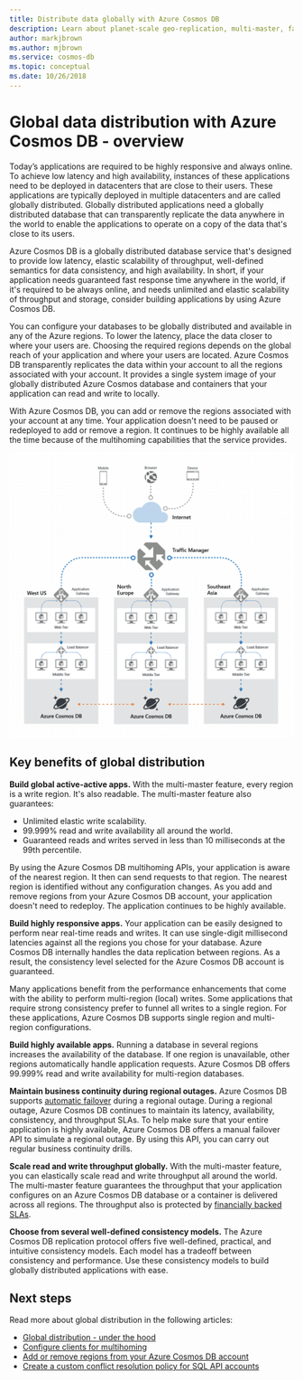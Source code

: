 ```yaml
---
title: Distribute data globally with Azure Cosmos DB
description: Learn about planet-scale geo-replication, multi-master, failover, and data recovery using global databases from Azure Cosmos DB, a globally distributed, multi-model database service.
author: markjbrown
ms.author: mjbrown
ms.service: cosmos-db
ms.topic: conceptual
ms.date: 10/26/2018
---
```

# Global data distribution with Azure Cosmos DB - overview

Today’s applications are required to be highly responsive and always online. To achieve low latency and high availability, instances of these applications need to be deployed in datacenters that are close to their users. These applications are typically deployed in multiple datacenters and are called globally distributed. Globally distributed applications need a globally distributed database that can transparently replicate the data anywhere in the world to enable the applications to operate on a copy of the data that's close to its users. 

Azure Cosmos DB is a globally distributed database service that's designed to provide low latency, elastic scalability of throughput, well-defined semantics for data consistency, and high availability. In short, if your application needs guaranteed fast response time anywhere in the world, if it's required to be always online, and needs unlimited and elastic scalability of throughput and storage, consider building applications by using Azure Cosmos DB.

You can configure your databases to be globally distributed and available in any of the Azure regions. To lower the latency, place the data closer to where your users are. Choosing the required regions depends on the global reach of your application and where your users are located. Azure Cosmos DB transparently replicates the data within your account to all the regions associated with your account. It provides a single system image of your globally distributed Azure Cosmos database and containers that your application can read and write to locally. 

With Azure Cosmos DB, you can add or remove the regions associated with your account at any time. Your application doesn't need to be paused or redeployed to add or remove a region. It continues to be highly available all the time because of the multihoming capabilities that the service provides.

![Highly available deployment topology](./media/distribute-data-globally/deployment-topology.png)

## Key benefits of global distribution

**Build global active-active apps.** With the multi-master feature, every region is a write region. It's also readable. The multi-master feature also guarantees:

- Unlimited elastic write scalability. 
- 99.999% read and write availability all around the world.
- Guaranteed reads and writes served in less than 10 milliseconds at the 99th percentile.

By using the Azure Cosmos DB multihoming APIs, your application is aware of the nearest region. It then can send requests to that region. The nearest region is identified without any configuration changes. As you add and remove regions from your Azure Cosmos DB account, your application doesn't need to redeploy. The application continues to be highly available.

**Build highly responsive apps.** Your application can be easily designed to perform near real-time reads and writes. It can use single-digit millisecond latencies against all the regions you chose for your database. Azure Cosmos DB internally handles the data replication between regions. As a result, the consistency level selected for the Azure Cosmos DB account is guaranteed.

Many applications benefit from the performance enhancements that come with the ability to perform multi-region (local) writes. Some applications that require strong consistency prefer to funnel all writes to a single region. For these applications, Azure Cosmos DB supports single region and multi-region configurations.

**Build highly available apps.** Running a database in several regions increases the availability of the database. If one region is unavailable, other regions automatically handle application requests. Azure Cosmos DB offers 99.999% read and write availability for multi-region databases.

**Maintain business continuity during regional outages.** Azure Cosmos DB supports [automatic failover](how-to-manage-database-account.md#automatic-failover) during a regional outage. During a regional outage, Azure Cosmos DB continues to maintain its latency, availability, consistency, and throughput SLAs. To help make sure that your entire application is highly available, Azure Cosmos DB offers a manual failover API to simulate a regional outage. By using this API, you can carry out regular business continuity drills.

**Scale read and write throughput globally.** With the multi-master feature, you can elastically scale read and write throughput all around the world. The multi-master feature guarantees the throughput that your application configures on an Azure Cosmos DB database or a container is delivered across all regions. The throughput also is protected by [financially backed SLAs](https://aka.ms/acdbsla).

**Choose from several well-defined consistency models.** The Azure Cosmos DB replication protocol offers five well-defined, practical, and intuitive consistency models. Each model has a tradeoff between consistency and performance. Use these consistency models to build globally distributed applications with ease.

## <a id="Next Steps"></a>Next steps

Read more about global distribution in the following articles:

* [Global distribution - under the hood](global-dist-under-the-hood.md)
* [Configure clients for multihoming](how-to-manage-database-account.md#configure-clients-for-multi-homing)
* [Add or remove regions from your Azure Cosmos DB account](how-to-manage-database-account.md#addremove-regions-from-your-database-account)
* [Create a custom conflict resolution policy for SQL API accounts](how-to-manage-conflicts.md#create-a-custom-conflict-resolution-policy)
